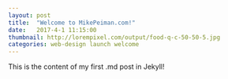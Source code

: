 ```yaml
---
layout: post
title:  "Welcome to MikePeiman.com!"
date:   2017-4-1 11:15:00
thumbnail: http://lorempixel.com/output/food-q-c-50-50-5.jpg
categories: web-design launch welcome
---
```


This is the content of my first .md post in Jekyll!